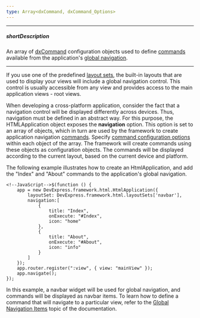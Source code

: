 ```yaml
---
type: Array<dxCommand, dxCommand_Options>
---
```

---
##### shortDescription
An array of [dxCommand](/api-reference/40%20SPA%20Framework/Markup%20Components/dxCommand '/Documentation/ApiReference/SPA_Framework/Markup_Components/dxCommand/') configuration objects used to define [commands](/concepts/40%20SPA%20Framework/1%20Views%20and%20Layouts/6%20Add%20Commands%20to%20Views.md '/Documentation/Guide/SPA_Framework/Views_and_Layouts/#Add_Commands_to_Views') available from the application's [global navigation](/concepts/40%20SPA%20Framework/13%20Built-in%20Layouts/75%20Global%20Navigation%20Items.md '/Documentation/Guide/SPA_Framework/Built-in_Layouts/#Global_Navigation_Items').

---
If you use one of the predefined [layout sets](/api-reference/40%20SPA%20Framework/HtmlApplication/1%20Configuration/layoutSet.md '/Documentation/ApiReference/SPA_Framework/HtmlApplication/Configuration/#layoutSet'), the built-in layouts that are used to display your views will include a global navigation control. This control is usually accessible from any view and provides access to the main application views - root views.

When developing a cross-platform application, consider the fact that a navigation control will be displayed differently across devices. Thus, navigation must be defined in an abstract way. For this purpose, the HTMLApplication object exposes the **navigation** option. This option is set to an array of objects, which in turn are used by the framework to create application navigation [commands](/concepts/40%20SPA%20Framework/1%20Views%20and%20Layouts/6%20Add%20Commands%20to%20Views.md '/Documentation/Guide/SPA_Framework/Views_and_Layouts/#Add_Commands_to_Views'). Specify [command configuration options](/api-reference/40%20SPA%20Framework/Markup%20Components/dxCommand/1%20Configuration '/Documentation/ApiReference/SPA_Framework/Markup_Components/dxCommand/Configuration/') within each object of the array. The framework will create commands using these objects as configuration objects. The commands will be displayed according to the current layout, based on the current device and platform.

The following example illustrates how to create an HtmlApplication, and add the "Index" and "About" commands to the application's global navigation.

    <!--JavaScript-->$(function () {
        app = new DevExpress.framework.html.HtmlApplication({ 
            layoutSet: DevExpress.framework.html.layoutSets['navbar'],
            navigation:[
                {
                    title: "Index",
                    onExecute: "#Index",
                    icon: "home"
                },
                {
                    title: "About",
                    onExecute: "#About",
                    icon: "info"
                }
            ]
        });
        app.router.register(":view", { view: "mainView" });
        app.navigate();
    });

In this example, a navbar widget will be used for global navigation, and commands will be displayed as navbar items. To learn how to define a command that will navigate to a particular view, refer to the [Global Navigation Items](/concepts/40%20SPA%20Framework/13%20Built-in%20Layouts/75%20Global%20Navigation%20Items.md '/Documentation/Guide/SPA_Framework/Built-in_Layouts/#Global_Navigation_Items') topic of the documentation.